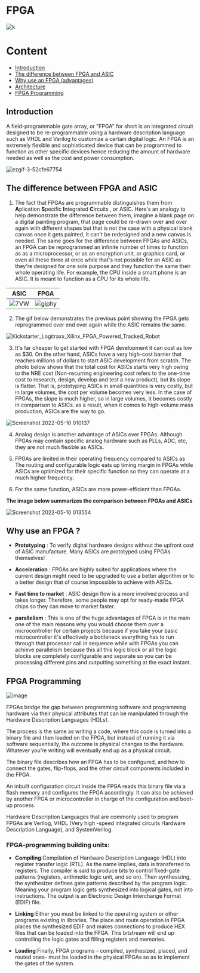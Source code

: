 # FPGA

![k](https://user-images.githubusercontent.com/87826618/167341735-a77a3543-019a-481c-9b0c-6b2cadf6f9f9.jpg)


# Content
- [Introduction](https://github.com/mahmo-gh/SandBox/blob/main/README.md#introduction)
- [The difference between FPGA and ASIC](https://github.com/mahmo-gh/SandBox/blob/main/README.md#the-difference-between-fpga-and-asic)
- [Why use an FPGA (advantages)](https://github.com/mahmo-gh/SandBox/blob/main/README.md#why-use-an-fpga-)
- [Architecture](https://github.com/mahmo-gh/SandBox/blob/main/README.md#why-architecture-)
- [FPGA Programming](https://github.com/mahmo-gh/SandBox/blob/main/README.md#why-fpga-programming-)




## Introduction

A field-programmable gate array, or "FPGA" for short is an integrated circuit designed to be re-programmable using a hardware description language such as VHDL and Verilog to customize a certain digital logic. An FPGA is an extremely flexible and sophisticated device that can be programmed to function as other specific devices hence reducing the amount of hardware needed as well as the cost and power consumption.

![ezgif-3-52cfe67754](https://user-images.githubusercontent.com/87826618/167336217-320a2811-4e47-49c3-8fff-2dee72d2ceed.gif)


## The difference between FPGA and ASIC

1. The fact that FPGAs are programmable distinguishes them from **A**plication **S**pecific **I**ntegrated **C**ircuits , or ASIC.
Here's an analogy to help demonstrate the difference between them, imagine a blank page on a digital painting program, that page could be re-drawn over and over again with different shapes but that is not the case with a physical blank canvas once it gets painted, it can't be redesigned and a new canvas is needed. The same goes for the difference between FPGAs and ASICs, an FPGA can be reprogrammed an infinite number of times to function as as a microprocessor, or as an encryption unit, or graphics card, or even all these three at once while that's not possible for an ASIC as they're designed for one sole purpose and they function the same their whole operating life. For example, the CPU inside a smart phone is an ASIC. It is meant to function as a CPU for its whole life.

 ASIC            |  FPGA
:-------------------------:|:-------------------------:
![7VW](https://user-images.githubusercontent.com/87826618/167341044-fee34dd0-b42c-44f1-838c-0c3dbe7842f3.gif)  |  ![giphy](https://user-images.githubusercontent.com/87826618/167341046-6cdcb762-be01-4b5b-adec-21f414c881b8.gif) 

2. The gif below demonstrates the previous point showing the FPGA gets reprogrammed over end over again while the ASIC remains the same.

![Kickstarter_Logitraxx_Xilinx_FPGA_Powered_Tracked_Robot](https://user-images.githubusercontent.com/87826618/167510882-756276e8-0055-4327-9ff7-6c0d0cdfe56f.gif)

3. It's far cheaper to get started with FPGA development it can cost as low as $30. On the other hand, ASICs have a very high-cost barrier that reaches millions of dollars to start ASIC development from scratch.  The photo below shows that the total cost for ASICs starts very high owing to the NRE cost (Non-recurring engineering cost refers to the one-time cost to research, design, develop and test a new product), but its slope is flatter. That is, prototyping ASICs in small quantities is very costly, but in large volumes, the cost per volume becomes very less. In the case of FPGAs, the slope is much higher, so in large volumes, it becomes costly in comparison to ASICs. as a result, when it comes to high-volume mass production, ASICs are the way to go.


![Screenshot 2022-05-10 010137](https://user-images.githubusercontent.com/87826618/167512356-a1acdec0-cea5-4244-a411-2e0f940d5278.jpg)

4. Analog design is another advantage of ASICs over FPGAs. Although FPGAs may contain specific analog hardware such as PLLs, ADC, etc, they are not much flexible as ASICs.


5. FPGAs are limited in their operating frequency compared to ASICs as The routing and configurable logic eats up timing margin in FPGAs while ASICs are optimized for their specific function so they can operate at a much higher frequency.


6. For the same function, ASICs are more power-efficient than FPGAs.

**The image below summarizes the comparison between FPGAs and ASICs**

 ![Screenshot 2022-05-10 013554](https://user-images.githubusercontent.com/87826618/167515806-ce52d23c-701f-4c30-ab6f-d9ed54b2ce64.jpg)
 
 ## Why use an FPGA ?
 
 - **Prototyping** : To verify digital hardware designs without the upfront cost of ASIC manufacture. Many ASICs are prototyped using FPGAs themselves!
 
 
 - **Acceleration** : FPGAs are highly suited for applications where the current design might need to be upgraded to use a better algorithm or to a better design that of course impossible to achieve with ASICs.
 
 
 - **Fast time to market** : ASIC design flow is a more involved process and takes longer. Therefore, some people may opt for ready-made FPGA chips so they can move to market faster.


 - **parallelism** : This is one of the huge advantages of FPGA is in the main one of the main reasons why you would choose them over a microcontroller for certain projects because if you take your basic microcontroller it's effectively a bottleneck everything has to run through that processor call in sequence while with FPGAs you can achieve parallelism because this all this logic block or all the logic blocks are completely configurable and separate so you can be processing different pins and outputting something at the exact instant.


## FPGA Programming
![image](https://user-images.githubusercontent.com/66218339/168486711-4cf240f5-3c22-444e-bfe5-81602bdc0bd0.png)

FPGAs bridge the gap between programming software and programming hardware via their physical attributes that can be manipulated through the Hardware Description Languages (HDLs).

The process is the same as writing a code, where this code is turned into a binary file and then loaded on the FPGA, but instead of running it via software sequentially, the outcome is physical changes to the hardware. Whatever you’re writing will eventually end up as a physical circuit.

The binary file describes how an FPGA has to be configured, and how to connect the gates, flip-flops, and the other circuit components included in the FPGA.

An inbuilt configuration circuit inside the FPGA reads this binary file via a flash memory and configures the FPGA accordingly. It can also be achieved by another FPGA or microcontroller in charge of the configuration and boot-up process.

Hardware Description Languages that are commonly used to program FPGAs are Verilog, VHDL (Very high -speed integrated circuits Hardware Description Language), and SystemVerilog.

### FPGA-programming building units:
- **Compiling**:Compilation of Hardware Description Language (HDL) into register transfer logic (RTL). As the name implies, data is transferred to registers. The compiler is said to produce bits to control fixed-gate patterns (registers, arithmetic logic unit, and so on). 
Then synthesizing, the synthesizer defines gate patterns described by the program logic. Meaning your program logic gets synthesized into logical gates, not into instructions.
The output is an Electronic Design Interchange Format (EDIF) file. 

- **Linking**:Either you must be linked to the operating system or other programs existing in libraries.
The place and route operation in FPGA places the synthesized EDIF and makes connections to produce HEX files that can be loaded into the FPGA.
This bitstream will end up controlling the logic gates and filling registers and memories.

- **Loading**:Finally, FPGA programs - compiled, synthesized, placed, and routed ones- must be loaded in the physical FPGAs so as to implement the gates of the system.

